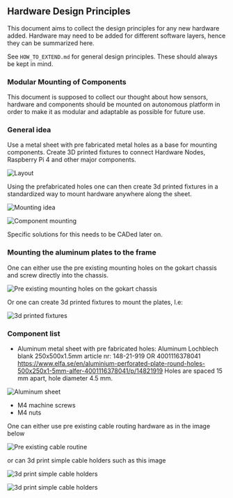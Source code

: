 ## Hardware Design Principles

This document aims to collect the design principles for any new hardware added. Hardware may need to be added for different software layers, hence they can be summarized here.

See `HOW_TO_EXTEND.md` for general design principles. These should always be kept in mind.

### Modular Mounting of Components

This document is supposed to collect our thought about how sensors, hardware and components should be mounted on autonomous platform in order to make it as modular and adaptable as possible for future use.

### General idea

Use a metal sheet with pre fabricated metal holes as a base for mounting components. Create 3D printed fixtures to connect Hardware Nodes, Raspberry Pi 4 and other major components.

![Layout](Resources/layout.PNG)

Using the prefabricated holes one can then create 3d printed fixtures in a standardized way to mount hardware anywhere along the sheet.

![Mounting idea](Resources/mounting_idea.PNG)

![Component mounting](Resources/component_mounting.PNG)

Specific solutions for this needs to be CADed later on.

### Mounting the aluminum plates to the frame

One can either use the pre existing mounting holes on the gokart chassis and screw directly into the chassis.

![Pre existing mounting holes on the gokart chassis](Resources/pre_existing_holes.PNG)

Or one can create 3d printed fixtures to mount the plates, I.e:

![3d printed fixtures](Resources/plate_fixture.PNG)

### Component list

- Aluminum metal sheet with pre fabricated holes: Aluminum Lochblech blank 250x500x1.5mm article nr:  148-21-919 OR 4001116378041  https://www.elfa.se/en/aluminium-perforated-plate-round-holes-500x250x1-5mm-alfer-4001116378041/p/14821919 Holes are spaced 15 mm apart, hole diameter 4.5 mm.

![Aluminum sheet](Resources/Aluminium_sheet.PNG)

- M4 machine screws
- M4 nuts

One can either use pre existing cable routing hardware as in the image below

![Pre existing cable routine](Resources/existing_cable_management.PNG)

or can 3d print simple cable holders such as this image

![3d print simple cable holders](Resources/cable_management.PNG)

![3d print simple cable holders](Resources/cable_management_above.PNG)
